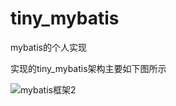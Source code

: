 # tiny_mybatis
mybatis的个人实现

实现的tiny_mybatis架构主要如下图所示

![mybatis框架2](https://gitee.com/lishouxian/blog-img/raw/master/2020-12/mybatis框架2.png)